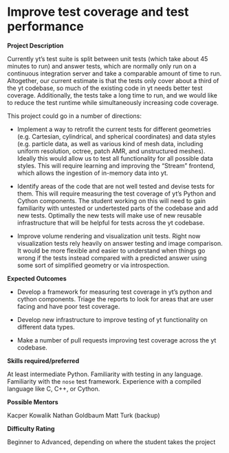 # Improve test coverage and test performance

**Project Description**

Currently yt’s test suite is split between unit tests (which take about 45 minutes to run) and answer tests, which are normally only run on a continuous integration server and take a comparable amount of time to run. Altogether, our current estimate is that the tests only cover about a third of the yt codebase, so much of the existing code in yt needs better test coverage. Additionally, the tests take a long time to run, and we would like to reduce the test runtime while simultaneously increasing code coverage.

This project could go in a number of directions:

* Implement a way to retrofit the current tests for different geometries (e.g. Cartesian, cylindrical, and spherical coordinates) and data styles (e.g. particle data, as well as various kind of mesh data, including uniform resolution, octree, patch AMR, and unstructured meshes). Ideally this would allow us to test all functionality for all possible data styles. This will require learning and improving the “Stream” frontend, which allows the ingestion of in-memory data into yt.

* Identify areas of the code that are not well tested and devise tests for them. This will require measuring the test coverage of yt’s Python and Cython components. The student working on this will need to gain familiarity with untested or undertested parts of the codebase and add new tests. Optimally the new tests will make use of new reusable infrastructure that will be helpful for tests across the yt codebase.

* Improve volume rendering and visualization unit tests. Right now visualization tests rely heavily on answer testing and image comparison. It would be more flexible and easier to understand when things go wrong if the tests instead compared with a predicted answer using some sort of simplified geometry or via introspection.


**Expected Outcomes**

* Develop a framework for measuring test coverage in yt’s python and cython components. Triage the reports to look for areas that are user facing and have poor test coverage.

* Develop new infrastructure to improve testing of yt functionality on different data types.

* Make a number of pull requests improving test coverage across the yt codebase.


**Skills required/preferred**

At least intermediate Python.
Familiarity with testing in any language.
Familiarity with the `nose` test framework.
Experience with a compiled language like C, C++, or Cython.

**Possible Mentors**

Kacper Kowalik
Nathan Goldbaum
Matt Turk (backup)

**Difficulty Rating**

Beginner to Advanced, depending on where the student takes the project
